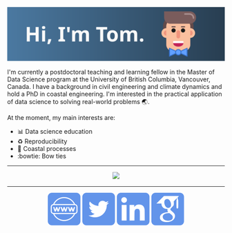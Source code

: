<img src="https://raw.githubusercontent.com/TomasBeuzen/tomasbeuzen/d8d14ea45fbe130d605abecffa15d30c69eb72b5/readme/avatar-header.svg" alt="Hi!">

I'm currently a postdoctoral teaching and learning fellow in the Master of Data Science program at the University of British Columbia, Vancouver, Canada. I have a background in civil engineering and climate dynamics and hold a PhD in coastal engineering. I'm interested in the practical application of data science to solving real-world problems :earth_asia:.

At the moment, my main interests are:

- :bar_chart: Data science education
- :recycle: Reproducibility
- :ocean: Coastal processes
- :bowtie: Bow ties

<hr>

<p align="center">
  <img src="https://github-readme-stats.vercel.app/api?username=tomasbeuzen&show_icons=true"/>
</p>

<hr>

<p align="center">
  <p align="center">
    <a href="https://www.tomasbeuzen.com/" alt="Website"><img
src="https://raw.githubusercontent.com/TomasBeuzen/tomasbeuzen/d328e17cec9daaf73359c860075553e0b82b6d20/readme/website.svg"></a>
    <a href="https://twitter.com/TBeuzen" alt="Twitter"><img src="https://raw.githubusercontent.com/TomasBeuzen/tomasbeuzen/d328e17cec9daaf73359c860075553e0b82b6d20/readme/twitter.svg"></a>
    <a href="https://www.linkedin.com/in/tomas-beuzen-2b432a118/" alt="Linkedin"><img src="https://raw.githubusercontent.com/TomasBeuzen/tomasbeuzen/d328e17cec9daaf73359c860075553e0b82b6d20/readme/linkedin.svg"></a>
    <a href="https://scholar.google.com.au/citations?user=v8Di958AAAAJ&hl=en" alt="Google Scholar"><img src="https://raw.githubusercontent.com/TomasBeuzen/tomasbeuzen/d328e17cec9daaf73359c860075553e0b82b6d20/readme/google-scholar.svg"></a>
  </p>
</p>
